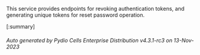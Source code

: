 






This service provides endpoints for revoking authentication tokens, and generating unique tokens for reset password operation.

[:summary]

###### Auto generated by Pydio Cells Enterprise Distribution v4.3.1-rc3 on 13-Nov-2023
